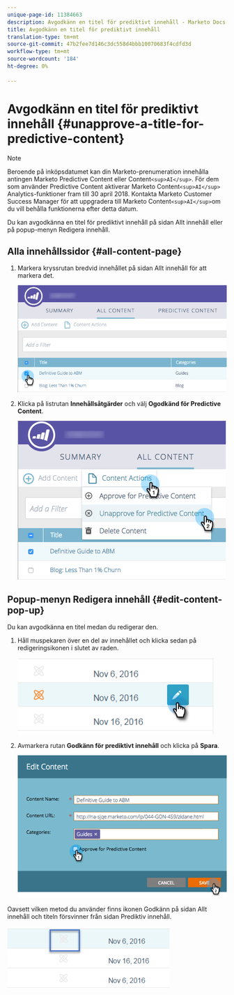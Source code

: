 ```yaml
---
unique-page-id: 11384663
description: Avgodkänn en titel för prediktivt innehåll - Marketo Docs - produktdokumentation
title: Avgodkänn en titel för prediktivt innehåll
translation-type: tm+mt
source-git-commit: 47b2fee7d146c3dc558d4bbb10070683f4cdfd3d
workflow-type: tm+mt
source-wordcount: '184'
ht-degree: 0%

---
```



# Avgodkänn en titel för prediktivt innehåll {#unapprove-a-title-for-predictive-content}

>[!NOTE]
>
>Beroende på inköpsdatumet kan din Marketo-prenumeration innehålla antingen Marketo Predictive Content eller Content`<sup>AI</sup>`. För dem som använder Predictive Content aktiverar Marketo Content`<sup>AI</sup>` Analytics-funktioner fram till 30 april 2018. Kontakta Marketo Customer Success Manager för att uppgradera till Marketo Content`<sup>AI</sup>`om du vill behålla funktionerna efter detta datum.

Du kan avgodkänna en titel för prediktivt innehåll på sidan Allt innehåll eller på popup-menyn Redigera innehåll.

## Alla innehållssidor {#all-content-page}

1. Markera kryssrutan bredvid innehållet på sidan Allt innehåll för att markera det.

   ![](assets/image2017-10-3-9-3a18-3a38.png)

1. Klicka på listrutan **Innehållsåtgärder** och välj **Ogodkänd för Predictive Content**.

   ![](assets/image2017-10-3-9-3a19-3a20.png)

## Popup-menyn Redigera innehåll {#edit-content-pop-up}

Du kan avgodkänna en titel medan du redigerar den.

1. Håll muspekaren över en del av innehållet och klicka sedan på redigeringsikonen i slutet av raden.

   ![](assets/click-icon-hand.png)

1. Avmarkera rutan **Godkänn för prediktivt innehåll** och klicka på **Spara**.

   ![](assets/image2017-10-3-9-3a20-3a17.png)

Oavsett vilken metod du använder finns ikonen Godkänn på sidan Allt innehåll och titeln försvinner från sidan Prediktiv innehåll.

![](assets/unapprove-content-no-icon.png)

